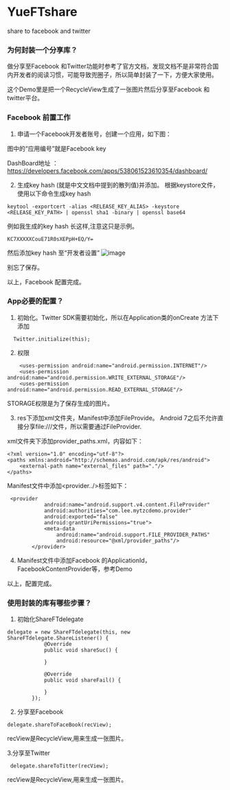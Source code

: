 # YueFTshare
share to facebook and twitter

### 为何封装一个分享库？
做分享至Facebook 和Twitter功能时参考了官方文档，发现文档不是非常符合国内开发者的阅读习惯，可能导致兜圈子，所以简单封装了一下，方便大家使用。

这个Demo里是把一个RecycleView生成了一张图片然后分享至Facebook 和twitter平台。


### Facebook 前置工作
1. 申请一个Facebook开发者账号，创建一个应用，如下图：


图中的“应用编号”就是Facebook key

DashBoard地址 ： https://developers.facebook.com/apps/538061523610354/dashboard/

2. 生成key hash (就是中文文档中提到的散列值)并添加。
根据keystore文件，使用以下命令生成key hash 

```
keytool -exportcert -alias <RELEASE_KEY_ALIAS> -keystore <RELEASE_KEY_PATH> | openssl sha1 -binary | openssl base64
```
例如我生成的key hash 长这样,注意这只是示例。

```
KC7XXXXXCouE71R0sXEPpH+EQ/Y=
```
然后添加key hash 至“开发者设置”
![image](http://note.youdao.com/yws/res/19158/1248896AF3624999B3E9FE5DA2FF53F4)

别忘了保存。

以上，Facebook 配置完成。

### App必要的配置？
1. 初始化。Twitter SDK需要初始化，所以在Application类的onCreate 方法下添加

```
  Twitter.initialize(this);
```
2. 权限

```
    <uses-permission android:name="android.permission.INTERNET"/>
    <uses-permission android:name="android.permission.WRITE_EXTERNAL_STORAGE"/>
    <uses-permission android:name="android.permission.READ_EXTERNAL_STORAGE"/>
```
STORAGE权限是为了保存生成的图片。

3. res下添加xml文件夹，Manifest中添加FileProvide。
Android 7之后不允许直接分享file:///文件，所以需要通过FileProvider.

xml文件夹下添加provider_paths.xml，内容如下：

```
<?xml version="1.0" encoding="utf-8"?>
<paths xmlns:android="http://schemas.android.com/apk/res/android">
    <external-path name="external_files" path="."/>
</paths>
```
Manifest文件中添加<provider../>标签如下：

```
 <provider
            android:name="android.support.v4.content.FileProvider"
            android:authorities="com.lee.mytzcdemo.provider"
            android:exported="false"
            android:grantUriPermissions="true">
            <meta-data
                android:name="android.support.FILE_PROVIDER_PATHS"
                android:resource="@xml/provider_paths"/>
        </provider>
```
4. Manifest文件中添加Facebook 的ApplicationId，FacebookContentProvider等，参考Demo

以上，配置完成。

### 使用封装的库有哪些步骤？

1. 初始化ShareFTdelegate

```
delegate = new ShareFTdelegate(this, new ShareFTdelegate.ShareListener() {
            @Override
            public void shareSuc() {
                
            }

            @Override
            public void shareFail() {
               
            }
        });
```
2. 分享至Facebook 

```
delegate.shareToFaceBook(recView);
```
recView是RecycleView,用来生成一张图片。

3.分享至Twitter

```
 delegate.shareToTitter(recView);
```
recView是RecycleView,用来生成一张图片。
